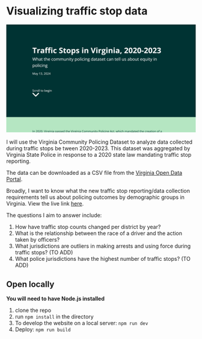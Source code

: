 
# Visualizing traffic stop data

<img src="ezgif.com-animated-gif-maker.gif" height=30% />

I will use the Virginia Community Policing Dataset to analyze data collected during traffic stops be
tween 2020-2023. This dataset was aggregated by Virginia State Police in response to a 2020 state law
mandating traffic stop reporting.
 
 The data can be downloaded as a CSV file from the [Virginia Open Data Portal](https://data.virginia.gov/dataset/community-policing-data).
 
 Broadly, I want to know what the new traffic stop reporting/data collection requirements tell us
 about policing outcomes by demographic groups in Virginia. View the live link [here](https://sdinesh01.github.io/traffic-stops-va/). 
 
 The questions I aim to answer include:
 
 1. How have traffic stop counts changed per district by year? 
 2. What is the relationship between the race of a driver and the action taken by officers? 
 3. What jurisdictions are outliers in making arrests and using force during traffic stops? (TO ADD)
 4. What police jurisdictions have the highest number of traffic stops? (TO ADD)

## Open locally

**You will need to have Node.js installed**

1. clone the repo
2. run `npm install` in the directory
3. To develop the website on a local server: `npm run dev`
4. Deploy: `npm run build`
